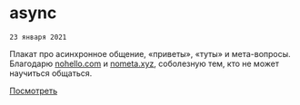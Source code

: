# async

`23 января 2021`

Плакат про асинхронное общение, «приветы», «туты» и мета-вопросы. Благодарю [nohello.com](https://www.nohello.com/) и [nometa.xyz](https://nometa.xyz/), соболезную тем, кто не может научиться общаться.

[Посмотреть](https://vilkastakan.github.io/generative/localhost/async)
